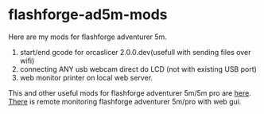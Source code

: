 # flashforge-ad5m-mods

Here are my mods for flashforge adventurer 5m.
1) start/end gcode for orcaslicer 2.0.0.dev(usefull with sending files over wifi)
2) connecting ANY usb webcam direct do LCD (not with existing USB port)
3) web monitor printer on local web server. 

This and other useful mods for flashforge adventurer 5m/5m pro are [here](https://github.com/g992/flashforge-ad5m-5mpro-research).
[There](https://github.com/IgorZyktin/FlashForgeAdventurer5MAPI) is remote monitoring flashforge adventurer 5m/pro with web gui. 
